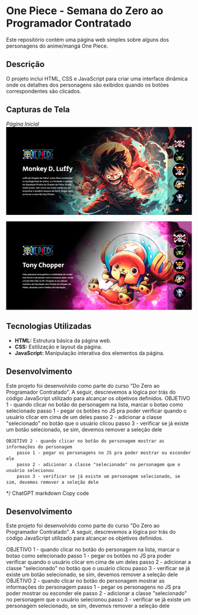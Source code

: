 # One Piece - Semana do Zero ao Programador Contratado
Este repositório contém uma página web simples sobre alguns dos personagens do anime/mangá One Piece. 

## Descrição
O projeto inclui HTML, CSS e JavaScript para criar uma interface dinâmica onde os detalhes dos personagens são exibidos quando os botões correspondentes são clicados.

## Capturas de Tela
*Página Inicial*
![Captura de tela da página inicial](src/imagens/imf.png)

![Captura de tela da página inicial](src/imagens/img2.png)

## Tecnologias Utilizadas

- **HTML:** Estrutura básica da página web.
- **CSS:** Estilização e layout da página.
- **JavaScript:** Manipulação interativa dos elementos da página.

## Desenvolvimento

Este projeto foi desenvolvido como parte do curso "Do Zero ao Programador Contratado". A seguir, descrevemos a lógica por trás do código JavaScript utilizado para alcançar os objetivos definidos.
 OBJETIVO 1 - quando clicar no botão do personagem na lista, marcar o botao como selecionado 
        passo 1 - pegar os botões no JS pra poder verificar quando o usuário clicar em cima de um deles
        passo 2 - adicionar a classe "selecionado" no botão que o usuário clicou
        passo 3 - verificar se já existe um botão selecionado, se sim, devemos remover a seleção dele 

	OBJETIVO 2 - quando clicar no botão do personagem mostrar as informações do personagem
        passo 1 - pegar os personagens no JS pra poder mostrar ou esconder ele
        passo 2 - adicionar a classe "selecionado" no personagem que o usuário selecionou
        passo 3 - verificar se já existe um personagem selecionado, se sim, devemos remover a seleção dele 
*/
ChatGPT
markdown
Copy code
## Desenvolvimento

Este projeto foi desenvolvido como parte do curso "Do Zero ao Programador Contratado". A seguir, descrevemos a lógica por trás do código JavaScript utilizado para alcançar os objetivos definidos.

OBJETIVO 1 - quando clicar no botão do personagem na lista, marcar o botao como selecionado 
        passo 1 - pegar os botões no JS pra poder verificar quando o usuário clicar em cima de um deles
        passo 2 - adicionar a classe "selecionado" no botão que o usuário clicou
        passo 3 - verificar se já existe um botão selecionado, se sim, devemos remover a seleção dele 
OBJETIVO 2 - quando clicar no botão do personagem mostrar as informações do personagem
        passo 1 - pegar os personagens no JS pra poder mostrar ou esconder ele
        passo 2 - adicionar a classe "selecionado" no personagem que o usuário selecionou
        passo 3 - verificar se já existe um personagem selecionado, se sim, devemos remover a seleção dele
  
